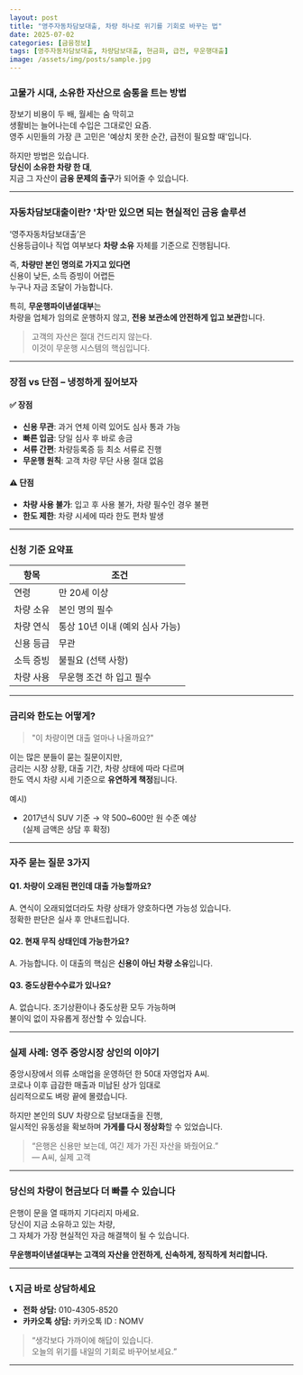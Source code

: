 ```yaml
---
layout: post
title: "영주자동차담보대출, 차량 하나로 위기를 기회로 바꾸는 법"
date: 2025-07-02
categories: [금융정보]
tags: [영주자동차담보대출, 차량담보대출, 현금화, 급전, 무운행대출]
image: /assets/img/posts/sample.jpg
---
```


### 고물가 시대, 소유한 자산으로 숨통을 트는 방법

장보기 비용이 두 배, 월세는 숨 막히고  
생활비는 늘어나는데 수입은 그대로인 요즘.  
영주 시민들의 가장 큰 고민은 '예상치 못한 순간, 급전이 필요할 때'입니다.

하지만 방법은 있습니다.  
**당신이 소유한 차량 한 대**,  
지금 그 자산이 **금융 문제의 출구**가 되어줄 수 있습니다.

---

### 자동차담보대출이란? '차'만 있으면 되는 현실적인 금융 솔루션

‘영주자동차담보대출’은  
신용등급이나 직업 여부보다 **차량 소유** 자체를 기준으로 진행됩니다.

즉, **차량만 본인 명의로 가지고 있다면**  
신용이 낮든, 소득 증빙이 어렵든  
누구나 자금 조달이 가능합니다.

특히, **무운행파이낸셜대부**는  
차량을 업체가 임의로 운행하지 않고, **전용 보관소에 안전하게 입고 보관**합니다.

> 고객의 자산은 절대 건드리지 않는다.  
> 이것이 무운행 시스템의 핵심입니다.

---

### 장점 vs 단점 – 냉정하게 짚어보자

#### ✅ 장점

- **신용 무관**: 과거 연체 이력 있어도 심사 통과 가능  
- **빠른 입금**: 당일 심사 후 바로 송금  
- **서류 간편**: 차량등록증 등 최소 서류로 진행  
- **무운행 원칙**: 고객 차량 무단 사용 절대 없음

#### ⚠️ 단점

- **차량 사용 불가**: 입고 후 사용 불가, 차량 필수인 경우 불편  
- **한도 제한**: 차량 시세에 따라 한도 편차 발생

---

### 신청 기준 요약표

| 항목           | 조건 |
|----------------|------|
| 연령           | 만 20세 이상  
| 차량 소유      | 본인 명의 필수  
| 차량 연식      | 통상 10년 이내 (예외 심사 가능)  
| 신용 등급      | 무관  
| 소득 증빙      | 불필요 (선택 사항)  
| 차량 사용      | 무운행 조건 하 입고 필수  

---

### 금리와 한도는 어떻게?

> "이 차량이면 대출 얼마나 나올까요?"

이는 많은 분들이 묻는 질문이지만,  
금리는 시장 상황, 대출 기간, 차량 상태에 따라 다르며  
한도 역시 차량 시세 기준으로 **유연하게 책정**됩니다.

예시)  
- 2017년식 SUV 기준 → 약 500~600만 원 수준 예상  
(실제 금액은 상담 후 확정)

---

### 자주 묻는 질문 3가지

#### Q1. 차량이 오래된 편인데 대출 가능할까요?

A. 연식이 오래되었더라도 차량 상태가 양호하다면 가능성 있습니다.  
정확한 판단은 실사 후 안내드립니다.

#### Q2. 현재 무직 상태인데 가능한가요?

A. 가능합니다. 이 대출의 핵심은 **신용이 아닌 차량 소유**입니다.

#### Q3. 중도상환수수료가 있나요?

A. 없습니다. 조기상환이나 중도상환 모두 가능하며  
불이익 없이 자유롭게 정산할 수 있습니다.

---

### 실제 사례: 영주 중앙시장 상인의 이야기

중앙시장에서 의류 소매업을 운영하던 한 50대 자영업자 A씨.  
코로나 이후 급감한 매출과 미납된 상가 임대로  
심리적으로도 벼랑 끝에 몰렸습니다.

하지만 본인의 SUV 차량으로 담보대출을 진행,  
일시적인 유동성을 확보하며 **가게를 다시 정상화**할 수 있었습니다.

> “은행은 신용만 보는데, 여긴 제가 가진 자산을 봐줬어요.”  
> — A씨, 실제 고객

---

### 당신의 차량이 현금보다 더 빠를 수 있습니다

은행이 문을 열 때까지 기다리지 마세요.  
당신이 지금 소유하고 있는 차량,  
그 자체가 가장 현실적인 자금 해결책이 될 수 있습니다.

**무운행파이낸셜대부는 고객의 자산을 안전하게, 신속하게, 정직하게 처리합니다.**

---

### 📞 지금 바로 상담하세요

- **전화 상담:** 010-4305-8520  
- **카카오톡 상담:** 카카오톡 ID : NOMV

> “생각보다 가까이에 해답이 있습니다.  
> 오늘의 위기를 내일의 기회로 바꾸어보세요.”

---
